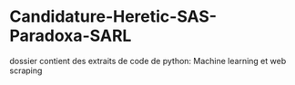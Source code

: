 # Candidature-Heretic-SAS-Paradoxa-SARL
dossier  contient des extraits de code de python: Machine learning et web scraping
